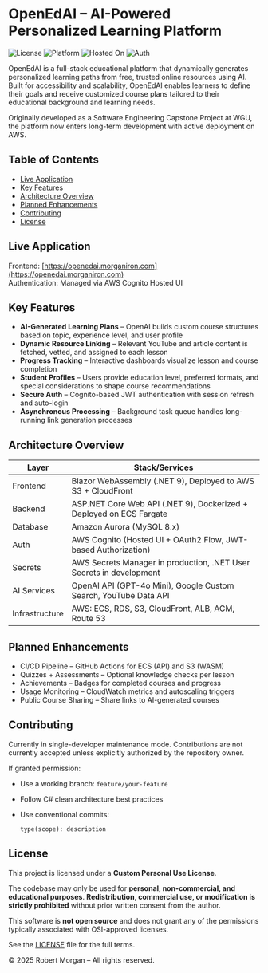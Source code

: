 # OpenEdAI – AI-Powered Personalized Learning Platform

![License](https://img.shields.io/badge/license-Custom-blue)
![Platform](https://img.shields.io/badge/platform-Blazor%20WASM%20%7C%20.NET%209-blueviolet)
![Hosted On](https://img.shields.io/badge/Hosted%20on-AWS-orange)
![Auth](https://img.shields.io/badge/Auth-AWS%20Cognito-lightgrey)

OpenEdAI is a full-stack educational platform that dynamically generates personalized learning paths from free, trusted online resources using AI.  
Built for accessibility and scalability, OpenEdAI enables learners to define their goals and receive customized course plans tailored to their educational background and learning needs.

Originally developed as a Software Engineering Capstone Project at WGU, the platform now enters long-term development with active deployment on AWS.

## Table of Contents

* [Live Application](#live-application)
* [Key Features](#key-features)
* [Architecture Overview](#architecture-overview)
* [Planned Enhancements](#planned-enhancements)
* [Contributing](#contributing)
* [License](#license)

## Live Application

Frontend: [https://openedai.morganiron.com](https://openedai.morganiron.com)  
Authentication: Managed via AWS Cognito Hosted UI

## Key Features

* **AI-Generated Learning Plans** – OpenAI builds custom course structures based on topic, experience level, and user profile
* **Dynamic Resource Linking** – Relevant YouTube and article content is fetched, vetted, and assigned to each lesson
* **Progress Tracking** – Interactive dashboards visualize lesson and course completion
* **Student Profiles** – Users provide education level, preferred formats, and special considerations to shape course recommendations
* **Secure Auth** – Cognito-based JWT authentication with session refresh and auto-login
* **Asynchronous Processing** – Background task queue handles long-running link generation processes

## Architecture Overview

| Layer       		| Stack/Services                                                      |
| ----------- 		| ------------------------------------------------------------------- |
| Frontend    		| Blazor WebAssembly (.NET 9), Deployed to AWS S3 + CloudFront        |
| Backend     		| ASP.NET Core Web API (.NET 9), Dockerized + Deployed on ECS Fargate |
| Database    		| Amazon Aurora (MySQL 8.x)                                           |
| Auth        		| AWS Cognito (Hosted UI + OAuth2 Flow, JWT-based Authorization)      |
| Secrets     		| AWS Secrets Manager in production, .NET User Secrets in development |
| AI Services		| OpenAI API (GPT-4o Mini), Google Custom Search, YouTube Data API    |
| Infrastructure	| AWS: ECS, RDS, S3, CloudFront, ALB, ACM, Route 53                   |

## Planned Enhancements

* CI/CD Pipeline – GitHub Actions for ECS (API) and S3 (WASM)
* Quizzes + Assessments – Optional knowledge checks per lesson
* Achievements – Badges for completed courses and progress
* Usage Monitoring – CloudWatch metrics and autoscaling triggers
* Public Course Sharing – Share links to AI-generated courses

## Contributing

Currently in single-developer maintenance mode. Contributions are not currently accepted unless explicitly authorized by the repository owner.

If granted permission:

* Use a working branch: `feature/your-feature`
* Follow C# clean architecture best practices
* Use conventional commits:

  ```
  type(scope): description
  ```

## License

This project is licensed under a **Custom Personal Use License**.

The codebase may only be used for **personal, non-commercial, and educational purposes**.
**Redistribution, commercial use, or modification is strictly prohibited** without prior written consent from the author.

This software is **not open source** and does not grant any of the permissions typically associated with OSI-approved licenses.

See the [LICENSE](./LICENSE) file for the full terms.

© 2025 Robert Morgan – All rights reserved.
